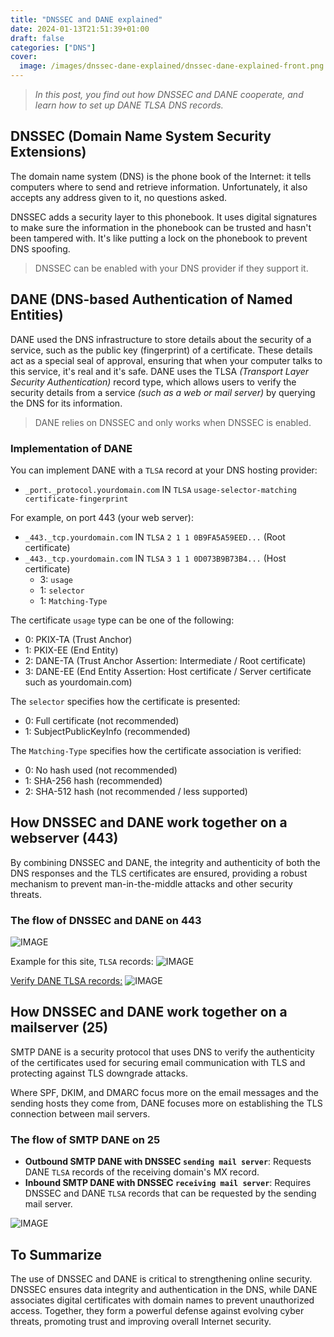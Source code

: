 ```yaml
---
title: "DNSSEC and DANE explained"
date: 2024-01-13T21:51:39+01:00
draft: false
categories: ["DNS"]
cover: 
  image: /images/dnssec-dane-explained/dnssec-dane-explained-front.png
---
```


> _In this post, you find out how DNSSEC and DANE cooperate, and learn how to set up DANE TLSA DNS records._

## DNSSEC (Domain Name System Security Extensions)
The domain name system (DNS) is the phone book of the Internet: it tells computers where to send and retrieve information. Unfortunately, it also accepts any address given to it, no questions asked.

DNSSEC adds a security layer to this phonebook. It uses digital signatures to make sure the information in the phonebook can be trusted and hasn't been tampered with. It's like putting a lock on the phonebook to prevent DNS spoofing.

> DNSSEC can be enabled with your DNS provider if they support it.

## DANE (DNS-based Authentication of Named Entities)
DANE used the DNS infrastructure to store details about the security of a service, such as the public key (fingerprint) of a certificate. These details act as a special seal of approval, ensuring that when your computer talks to this service, it's real and it's safe. DANE uses the TLSA _(Transport Layer Security Authentication)_ record type, which allows users to verify the security details from a service _(such as a web or mail server)_ by querying the DNS for its information.  

> DANE relies on DNSSEC and only works when DNSSEC is enabled.

### Implementation of DANE
You can implement DANE with a `TLSA` record at your DNS hosting provider:
- `_port._protocol.yourdomain.com` IN `TLSA` `usage-selector-matching certificate-fingerprint`

For example, on port 443 (your web server):
  - `_443._tcp.yourdomain.com` IN `TLSA` `2 1 1 0B9FA5A59EED...` (Root certificate)
  - `_443._tcp.yourdomain.com` IN `TLSA` `3 1 1 0D073B9B73B4...` (Host certificate)
      - 3: `usage`
      - 1: `selector`
      - 1: `Matching-Type`

The certificate `usage` type can be one of the following:
- 0: PKIX-TA (Trust Anchor)
- 1: PKIX-EE (End Entity)
- 2: DANE-TA (Trust Anchor Assertion: Intermediate / Root certificate)
- 3: DANE-EE (End Entity Assertion: Host certificate / Server certificate such as yourdomain.com)

The `selector` specifies how the certificate is presented:
- 0: Full certificate (not recommended)
- 1: SubjectPublicKeyInfo (recommended)

The `Matching-Type` specifies how the certificate association is verified:
- 0: No hash used (not recommended)
- 1: SHA-256 hash (recommended)
- 2: SHA-512 hash (not recommended / less supported)

## How DNSSEC and DANE work together on a webserver (443)
By combining DNSSEC and DANE, the integrity and authenticity of both the DNS responses and the TLS certificates are ensured, providing a robust mechanism to prevent man-in-the-middle attacks and other security threats.

### The flow of DNSSEC and DANE on 443
![IMAGE](/images/dnssec-dane-explained/webserverdane-visual.png)

Example for this site, `TLSA` records:
![IMAGE](/images/dnssec-dane-explained/dnssec-dane-explained-1.png)

[Verify DANE TLSA records:](https://check.sidnlabs.nl/dane/)
![IMAGE](/images/dnssec-dane-explained/dnssec-dane-explained-2.png)


## How DNSSEC and DANE work together on a mailserver (25)
SMTP DANE is a security protocol that uses DNS to verify the authenticity of the certificates used for securing email communication with TLS and protecting against TLS downgrade attacks. 

Where SPF, DKIM, and DMARC focus more on the email messages and the sending hosts they come from, DANE focuses more on establishing the TLS connection between mail servers.

### The flow of SMTP DANE on 25
- **Outbound SMTP DANE with DNSSEC `sending mail server`**: Requests DANE `TLSA` records of the receiving domain's MX record.
- **Inbound SMTP DANE with DNSSEC `receiving mail server`**: Requires DNSSEC and DANE `TLSA` records that can be requested by the sending mail server.

![IMAGE](/images/dnssec-dane-explained/smtpdane-visual.png)

## To Summarize
The use of DNSSEC and DANE is critical to strengthening online security. DNSSEC ensures data integrity and authentication in the DNS, while DANE associates digital certificates with domain names to prevent unauthorized access. Together, they form a powerful defense against evolving cyber threats, promoting trust and improving overall Internet security.